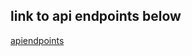 ## link to api endpoints below

[apiendpoints](https://documenter.getpostman.com/view/20278302/2s9YXh73zM)